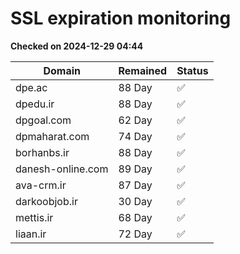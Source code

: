 # SSL expiration monitoring

**Checked on 2024-12-29 04:44**

| Domain | Remained | Status       |
|--------|----------|--------------|
| dpe.ac     | 88 Day   | ✅ |
| dpedu.ir     | 88 Day   | ✅ |
| dpgoal.com     | 62 Day   | ✅ |
| dpmaharat.com     | 74 Day   | ✅ |
| borhanbs.ir     | 88 Day   | ✅ |
| danesh-online.com     | 89 Day   | ✅ |
| ava-crm.ir     | 87 Day   | ✅ |
| darkoobjob.ir     | 30 Day   | ✅ |
| mettis.ir     | 68 Day   | ✅ |
| liaan.ir     | 72 Day   | ✅ |
